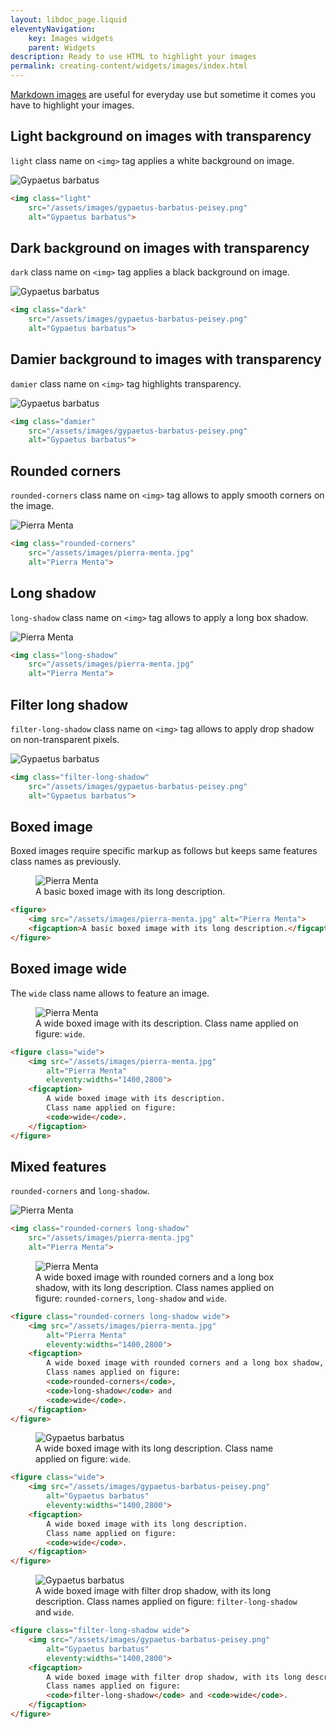 ```yaml
---
layout: libdoc_page.liquid
eleventyNavigation:
    key: Images widgets
    parent: Widgets
description: Ready to use HTML to highlight your images
permalink: creating-content/widgets/images/index.html
---
```


[Markdown images](/content/creating-content/markdown.md#images) are useful for everyday use but sometime it comes you have to highlight your images.

## Light background on images with transparency

`light` class name on `<img>` tag applies a white background on image.

<img class="light"
    src="/assets/images/gypaetus-barbatus-peisey.png"
    alt="Gypaetus barbatus">

```html
<img class="light"
    src="/assets/images/gypaetus-barbatus-peisey.png"
    alt="Gypaetus barbatus">
```

## Dark background on images with transparency

`dark` class name on `<img>` tag applies a black background on image.

<img class="dark"
    src="/assets/images/gypaetus-barbatus-peisey.png"
    alt="Gypaetus barbatus">

```html
<img class="dark"
    src="/assets/images/gypaetus-barbatus-peisey.png"
    alt="Gypaetus barbatus">
```

## Damier background to images with transparency

`damier` class name on `<img>` tag highlights transparency.

<img class="damier"
    src="/assets/images/gypaetus-barbatus-peisey.png"
    alt="Gypaetus barbatus">

```html
<img class="damier"
    src="/assets/images/gypaetus-barbatus-peisey.png"
    alt="Gypaetus barbatus">
```

## Rounded corners

`rounded-corners` class name on `<img>` tag allows to apply smooth corners on the image.

<img class="rounded-corners"
    src="/assets/images/pierra-menta.jpg"
    alt="Pierra Menta">

```html
<img class="rounded-corners"
    src="/assets/images/pierra-menta.jpg"
    alt="Pierra Menta">
```

## Long shadow

`long-shadow` class name on `<img>` tag allows to apply a long box shadow.

<img class="long-shadow"
    src="/assets/images/pierra-menta.jpg"
    alt="Pierra Menta">

```html
<img class="long-shadow"
    src="/assets/images/pierra-menta.jpg"
    alt="Pierra Menta">
```

## Filter long shadow

`filter-long-shadow` class name on `<img>` tag allows to apply drop shadow on non-transparent pixels.

<img class="filter-long-shadow"
    src="/assets/images/gypaetus-barbatus-peisey.png"
    alt="Gypaetus barbatus">

```html
<img class="filter-long-shadow"
    src="/assets/images/gypaetus-barbatus-peisey.png"
    alt="Gypaetus barbatus">
```

## Boxed image

Boxed images require specific markup as follows but keeps same features class names as previously.

<figure>
    <img src="/assets/images/pierra-menta.jpg" alt="Pierra Menta">
    <figcaption>A basic boxed image with its long description.</figcaption>
</figure>

```html
<figure>
    <img src="/assets/images/pierra-menta.jpg" alt="Pierra Menta">
    <figcaption>A basic boxed image with its long description.</figcaption>
</figure>
```

## Boxed image wide

The `wide` class name allows to feature an image.

<figure class="wide">
    <img src="/assets/images/pierra-menta.jpg"
        alt="Pierra Menta"
        eleventy:widths="1400,2800">
    <figcaption>
        A wide boxed image with its description.
        Class name applied on figure:
        <code>wide</code>.
    </figcaption>
</figure>

```html
<figure class="wide">
    <img src="/assets/images/pierra-menta.jpg"
        alt="Pierra Menta"
        eleventy:widths="1400,2800">
    <figcaption>
        A wide boxed image with its description.
        Class name applied on figure:
        <code>wide</code>.
    </figcaption>
</figure>
```

## Mixed features

`rounded-corners` and `long-shadow`.

<img class="rounded-corners long-shadow"
    src="/assets/images/pierra-menta.jpg"
    alt="Pierra Menta">

```html
<img class="rounded-corners long-shadow"
    src="/assets/images/pierra-menta.jpg"
    alt="Pierra Menta">
```

<figure class="rounded-corners long-shadow wide">
    <img src="/assets/images/pierra-menta.jpg"
        alt="Pierra Menta"
        eleventy:widths="1400,2800">
    <figcaption>
        A wide boxed image with rounded corners and a long box shadow, with its long description.
        Class names applied on figure:
        <code>rounded-corners</code>,
        <code>long-shadow</code> and 
        <code>wide</code>.
    </figcaption>
</figure>

```html
<figure class="rounded-corners long-shadow wide">
    <img src="/assets/images/pierra-menta.jpg"
        alt="Pierra Menta"
        eleventy:widths="1400,2800">
    <figcaption>
        A wide boxed image with rounded corners and a long box shadow, with its long description.
        Class names applied on figure:
        <code>rounded-corners</code>,
        <code>long-shadow</code> and 
        <code>wide</code>.
    </figcaption>
</figure>
```

<figure class="wide">
    <img src="/assets/images/gypaetus-barbatus-peisey.png"
        alt="Gypaetus barbatus"
        eleventy:widths="1400,2800">
    <figcaption>
        A wide boxed image with its long description.
        Class name applied on figure: 
        <code>wide</code>.
    </figcaption>
</figure>

```html
<figure class="wide">
    <img src="/assets/images/gypaetus-barbatus-peisey.png"
        alt="Gypaetus barbatus"
        eleventy:widths="1400,2800">
    <figcaption>
        A wide boxed image with its long description.
        Class name applied on figure: 
        <code>wide</code>.
    </figcaption>
</figure>
```

<figure class="filter-long-shadow wide">
    <img src="/assets/images/gypaetus-barbatus-peisey.png"
        alt="Gypaetus barbatus"
        eleventy:widths="1400,2800">
    <figcaption>
        A wide boxed image with filter drop shadow, with its long description.
        Class names applied on figure: 
        <code>filter-long-shadow</code> and <code>wide</code>.
    </figcaption>
</figure>

```html
<figure class="filter-long-shadow wide">
    <img src="/assets/images/gypaetus-barbatus-peisey.png"
        alt="Gypaetus barbatus"
        eleventy:widths="1400,2800">
    <figcaption>
        A wide boxed image with filter drop shadow, with its long description.
        Class names applied on figure: 
        <code>filter-long-shadow</code> and <code>wide</code>.
    </figcaption>
</figure>
```


